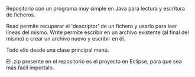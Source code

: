 Repositorio con un programa muy simple en Java para lectura y escritura de ficheros.

Read permite recuperar el 'descriptor' de un fichero y usarlo para leer líneas del mismo.
Write permite escribir en un archivo existente (al final del mismo) o crear un archivo nuevo y escribir en él.


Todo ello desde una clase principal menú.

El .zip presente en el repositorio es el proyecto en Eclipse, para que sea más facil importalo.
